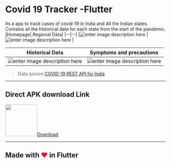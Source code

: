 # Covid 19 Tracker -Flutter

Its a app to track cases of covid-19 in India and All the Indian states.
Contains all the historical data for each state from the start of the pandemic.
|Homepage|  Regional Data|
|--|--|
|![enter image description here](https://raw.githubusercontent.com/imsudip/covid19_Tracker/main/photo_2021-04-23_23-19-31.jpg)  |![enter image description here](https://raw.githubusercontent.com/imsudip/covid19_Tracker/main/photo_2021-04-23_23-19-24.jpg)  |

|Historical Data| Symptoms and precautions |
|--|--|
| ![enter image description here](https://raw.githubusercontent.com/imsudip/covid19_Tracker/main/photo_2021-04-23_23-19-29.jpg) |![enter image description here](https://raw.githubusercontent.com/imsudip/covid19_Tracker/main/photo_2021-04-23_23-19-27.jpg)  |

> Data source
> [COVID-19 REST API for India](https://github.com/amodm/api-covid19-in)


***

## Direct APK download Link
<a href="https://github.com/imsudip/covid19_Tracker/raw/main/Covid19%20Tracker_1.1.0.apk" title="Apk Icon #148754"><img src="https://icon-library.net//images/apk-icon/apk-icon-1.jpg" width="100" />Download</a>
***



## Made with <span style="color: #E81224;">&hearts;</span> in Flutter

